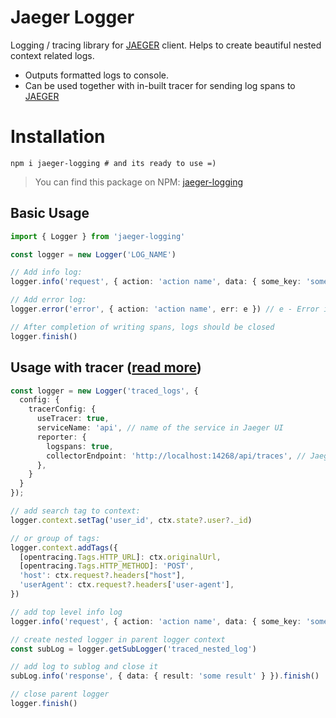 # Jaeger Logger

Logging / tracing library for [JAEGER](https://www.jaegertracing.io/docs) client. 
Helps to create beautiful nested context related logs.

- Outputs formatted logs to console.
- Can be used together with in-built tracer for sending log spans to [JAEGER](https://www.jaegertracing.io/docs)

# Installation 

```shell
npm i jaeger-logging # and its ready to use =)
```

> You can find this package on NPM: [jaeger-logging](https://www.npmjs.com/package/jaeger-logging)


## Basic Usage

```ts
import { Logger } from 'jaeger-logging'

const logger = new Logger('LOG_NAME')

// Add info log:
logger.info('request', { action: 'action name', data: { some_key: 'some_value' } })

// Add error log:
logger.error('error', { action: 'action name', err: e }) // e - Error instance

// After completion of writing spans, logs should be closed
logger.finish()
```

## Usage with tracer ([read more](https://www.jaegertracing.io/docs))
```ts
const logger = new Logger('traced_logs', {
  config: {
    tracerConfig: {
      useTracer: true,
      serviceName: 'api', // name of the service in Jaeger UI
      reporter: {
        logspans: true,
        collectorEndpoint: 'http://localhost:14268/api/traces', // Jaeger collector endpoint
      },
    }
  }
});

// add search tag to context:
logger.context.setTag('user_id', ctx.state?.user?._id)

// or group of tags:
logger.context.addTags({
  [opentracing.Tags.HTTP_URL]: ctx.originalUrl,
  [opentracing.Tags.HTTP_METHOD]: 'POST',
  'host': ctx.request?.headers["host"],
  'userAgent': ctx.request?.headers['user-agent'],
})

// add top level info log
logger.info('request', { action: 'action name', data: { some_key: 'some_value' } })

// create nested logger in parent logger context
const subLog = logger.getSubLogger('traced_nested_log')

// add log to sublog and close it
subLog.info('response', { data: { result: 'some result' } }).finish()

// close parent logger
logger.finish()
```

